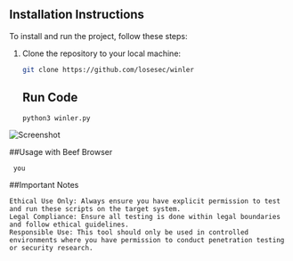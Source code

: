 ## Installation Instructions

To install and run the project, follow these steps:

1. Clone the repository to your local machine:

   ```bash
   git clone https://github.com/losesec/winler
   ```
   ## Run Code
   ```
   python3 winler.py

![Screenshot](https://github.com/losesec/winler/raw/3c18db9e3d6f02b4492a49412bb1f2f7d5a900a5/Screenshot%20From%202025-03-07%2010-47-41.png)

##Usage with Beef Browser

``` you```

##Important Notes

    Ethical Use Only: Always ensure you have explicit permission to test and run these scripts on the target system.
    Legal Compliance: Ensure all testing is done within legal boundaries and follow ethical guidelines.
    Responsible Use: This tool should only be used in controlled environments where you have permission to conduct penetration testing or security research.
